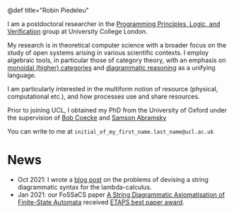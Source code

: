 @def title="Robin Piedeleu"

I am a postdoctoral researcher in the [Programming Principles, Logic, and Verification](http://pplv.cs.ucl.ac.uk/welcome/) group at University College London.

My research is in theoretical computer science with a broader focus on the study of open systems arising in various scientific contexts. I employ algebraic tools, in particular those of category theory, with an emphasis on [monoidal (higher) categories](https://en.wikipedia.org/wiki/Monoidal_category) and [diagrammatic reasoning](https://en.wikipedia.org/wiki/String_diagram) as a unifying language.

I am particularly interested in the multiform notion of resource (physical, computational etc.), and how processes use and share resources.

Prior to joining UCL, I obtained my PhD from the University of Oxford under the supervision of [Bob Coecke](http://www.cs.ox.ac.uk/people/bob.coecke/) and [Samson Abramsky](https://www.cs.ox.ac.uk/people/samson.abramsky/)

You can write to me at `initial_of_my_first_name.last_name@ucl.ac.uk`

# News
* Oct 2021: I wrote a [blog post](https://piedeleu.com/posts/diagrammatic-lambda-calculus/) on the problems of devising a string diagrammatic syntax for the lambda-calculus. 
* Jan 2021: our FoSSaCS paper [A String Diagrammatic Axiomatisation of Finite-State Automata](https://arxiv.org/abs/2009.14576) received [ETAPS best paper award](https://eatcs.org/index.php/best-etaps-paper). 

